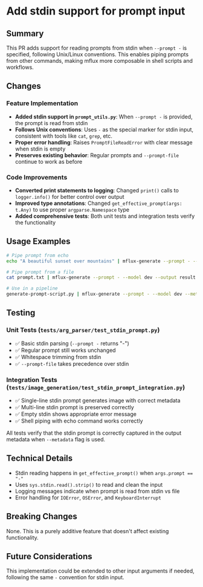 # Add stdin support for prompt input

## Summary

This PR adds support for reading prompts from stdin when `--prompt -` is specified, following Unix/Linux conventions. This enables piping prompts from other commands, making mflux more composable in shell scripts and workflows.

## Changes

### Feature Implementation
- **Added stdin support in `prompt_utils.py`**: When `--prompt -` is provided, the prompt is read from stdin
- **Follows Unix conventions**: Uses `-` as the special marker for stdin input, consistent with tools like `cat`, `grep`, etc.
- **Proper error handling**: Raises `PromptFileReadError` with clear message when stdin is empty
- **Preserves existing behavior**: Regular prompts and `--prompt-file` continue to work as before

### Code Improvements
- **Converted print statements to logging**: Changed `print()` calls to `logger.info()` for better control over output
- **Improved type annotations**: Changed `get_effective_prompt(args: t.Any)` to use proper `argparse.Namespace` type
- **Added comprehensive tests**: Both unit tests and integration tests verify the functionality

## Usage Examples

```bash
# Pipe prompt from echo
echo "A beautiful sunset over mountains" | mflux-generate --prompt - --model dev --steps 20

# Pipe prompt from a file
cat prompt.txt | mflux-generate --prompt - --model dev --output result.png

# Use in a pipeline
generate-prompt-script.py | mflux-generate --prompt - --model dev --metadata
```

## Testing

### Unit Tests (`tests/arg_parser/test_stdin_prompt.py`)
- ✅ Basic stdin parsing (`--prompt -` returns "-")
- ✅ Regular prompt still works unchanged
- ✅ Whitespace trimming from stdin
- ✅ `--prompt-file` takes precedence over stdin

### Integration Tests (`tests/image_generation/test_stdin_prompt_integration.py`)
- ✅ Single-line stdin prompt generates image with correct metadata
- ✅ Multi-line stdin prompt is preserved correctly
- ✅ Empty stdin shows appropriate error message
- ✅ Shell piping with echo command works correctly

All tests verify that the stdin prompt is correctly captured in the output metadata when `--metadata` flag is used.

## Technical Details

- Stdin reading happens in `get_effective_prompt()` when `args.prompt == "-"`
- Uses `sys.stdin.read().strip()` to read and clean the input
- Logging messages indicate when prompt is read from stdin vs file
- Error handling for `IOError`, `OSError`, and `KeyboardInterrupt`

## Breaking Changes

None. This is a purely additive feature that doesn't affect existing functionality.

## Future Considerations

This implementation could be extended to other input arguments if needed, following the same `-` convention for stdin input.